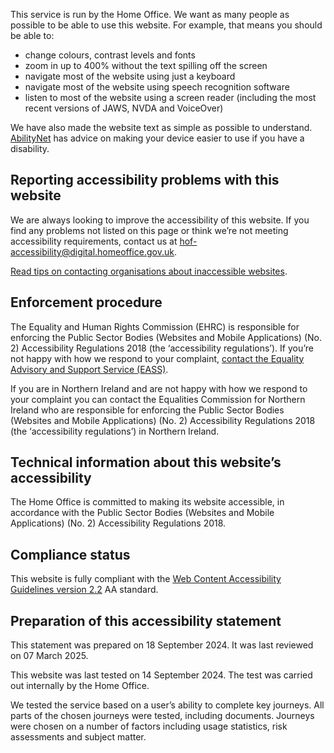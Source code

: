 This service is run by the Home Office. We want as many people as possible to be able to use this website. For example, that means you should be able to:

- change colours, contrast levels and fonts
- zoom in up to 400% without the text spilling off the screen
- navigate most of the website using just a keyboard
- navigate most of the website using speech recognition software
- listen to most of the website using a screen reader (including the most recent versions of JAWS, NVDA and VoiceOver)

We have also made the website text as simple as possible to understand. [AbilityNet](https://mcmw.abilitynet.org.uk/) has advice on making your device easier to use if you have a disability.

## Reporting accessibility problems with this website

We are always looking to improve the accessibility of this website. If you find any problems not listed on this page or think we’re not meeting accessibility requirements, contact us at hof-accessibility@digital.homeoffice.gov.uk.

[Read tips on contacting organisations about inaccessible websites](https://www.w3.org/WAI/teach-advocate/contact-inaccessible-websites/).


## Enforcement procedure  
The Equality and Human Rights Commission (EHRC) is responsible for enforcing the Public Sector Bodies (Websites and Mobile Applications) (No. 2) Accessibility Regulations 2018 (the ‘accessibility regulations’). If you’re not happy with how we respond to your complaint, [contact the Equality Advisory and Support Service (EASS)](https://www.equalityadvisoryservice.com).
 
If you are in Northern Ireland and are not happy with how we respond to your complaint you can contact the Equalities Commission for Northern Ireland who are responsible for enforcing the Public Sector Bodies (Websites and Mobile Applications) (No. 2) Accessibility Regulations 2018 (the ‘accessibility regulations’) in Northern Ireland.

## Technical information about this website’s accessibility 
 
The Home Office is committed to making its website accessible, in accordance with the Public Sector Bodies (Websites and Mobile Applications) (No. 2) Accessibility Regulations 2018.

## Compliance status

This website is fully compliant with the [Web Content Accessibility Guidelines version 2.2](https://www.w3.org/TR/WCAG22/) AA standard.

## Preparation of this accessibility statement
This statement was prepared on 18 September 2024. It was last reviewed on 07 March 2025.

This website was last tested on 14 September 2024. The test was carried out internally by the Home Office.

We tested the service based on a user’s ability to complete key journeys. All parts of the chosen journeys were tested, including documents. Journeys were chosen on a number of factors including usage statistics, risk assessments and subject matter.
